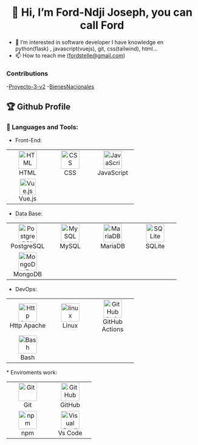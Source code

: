 <h1 align="center">👋 Hi, I’m Ford-Ndji Joseph, you can call Ford</h1>

- 👀 I’m interested in software developer
I have knowledge en python(flask) , javascript(vuejs), git, css(tailwind), html...
- 📫 How to reach me (fordstelle@gmail.com)

### Contributions 
-[Proyecto-3-v2](https://github.com/gabrielj2814/proyecto-3-v2)
-[BienesNacionales](https://github.com/ford2221/BienesNacionales)

## 🏆 Github Profile 

### 🔨 Languages and Tools:

* Front-End:
<table>
  <tr>
    <td align="center" width="96">
      <img alt="HTML" width="48" height="48" src="https://www.vectorlogo.zone/logos/w3_html5/w3_html5-icon.svg">
      <br>HTML
    </td>
    <td align="center" width="96">
      <img alt="CSS" width="48" height="48" src="https://www.vectorlogo.zone/logos/w3_css/w3_css-icon.svg">
      <br>CSS
    </td>
    <td align="center" width="96">
      <img alt="JavaScript" width="48" height="48" src="./icons/javascript/javascript.svg">
      <br>JavaScript
    </td>
  </tr>
  <tr>
    <td align="center" width="96">
      <img alt="Vue.js" height="42px" src="./icons/vue/vue.svg"/>
      <br>Vue.js
    </td>
  </tr>
</table>

* Data Base:

<table>
  <tr>
    <td align="center" width="96">
      <img alt="PostgreSQL" width="48" height="48" src="./icons/postgresql/postgresql.svg"/>
      <br>PostgreSQL
    </td>
    <td align="center" width="96">
      <img alt="MySQL" width="48" height="48" src="https://www.vectorlogo.zone/logos/mysql/mysql-icon.svg"/>
      <br>MySQL
    </td>
    <td align="center" width="96">
      <img alt="MariaDB" width="48" height="48" src="https://www.vectorlogo.zone/logos/mariadb/mariadb-icon.svg"/>
      <br>MariaDB
    </td>
    <td align="center" width="96">
      <img alt="SQLite" width="48" height="48" src="https://www.vectorlogo.zone/logos/sqlite/sqlite-icon.svg"/>
      <br>SQLite
    </td>
  </tr>
  <tr>
    <td align="center" width="96">
      <img alt="MongoDB" width="48" height="48" src="https://www.vectorlogo.zone/logos/mongodb/mongodb-icon.svg"/>
      <br>MongoDB
    </td>
  </tr>
</table>

* DevOps:

<table>
  <tr>
    <td align="center" width="96">
      <img alt="Http Apache" width="48" height="48" src="https://www.vectorlogo.zone/logos/apache/apache-icon.svg"/>
      <br>Http Apache
    </td>
    <td align="center" width="96">
      <img alt="linux" width="48" height="48" src="./icons/linux/linux.svg"/>
      <br>Linux
    </td>
    <td align="center" width="96">
      <img alt="GitHub Actions" width="48" height="48" src="./icons/github/github-actions.svg"/>
      <br>GitHub Actions
    </td>
  </tr>
  <tr>
    <td align="center" width="96">
      <img alt="Bash" width="48" height="48" src="./icons/bash/bash.svg"/>
      <br>Bash
    </td>
 
  </tr>
</table>
* Enviroments work:

<table>
  <tr>
    <td align="center" width="96">
      <img alt="Git" width="48" height="48" src="./icons/git-scm/git-scm.svg"/>
      <br>Git
    </td>
    <td align="center" width="96">
      <img alt="GitHub" width="48" height="48" src="https://www.vectorlogo.zone/logos/github/github-tile.svg"/>
      <br>GitHub
    </td>
  </tr>
  <tr>
    <td align="center" width="96">
      <img alt="npm" width="48" height="48" src="https://www.vectorlogo.zone/logos/npmjs/npmjs-ar21.svg"/>
      <br>npm
    </td>
    <td align="center" width="96">
      <img alt="Visual Studio Code" width="48" height="48" src="https://www.vectorlogo.zone/logos/visualstudio_code/visualstudio_code-icon.svg">
      <br>Vs Code
    </td>
  </tr>
</table>

<!---
ford2221/ford2221 is a ✨ special ✨ repository because its `README.md` (this file) appears on your GitHub profile.
You can click the Preview link to take a look at your changes.
--->
